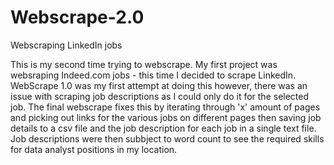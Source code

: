 # Webscrape-2.0
Webscraping LinkedIn jobs 
<!--  -->
This is my second time trying to webscrape. My first project was websraping Indeed.com jobs - this time I decided to scrape LinkedIn.
WebScrape 1.0 was my first attempt at doing this however, there was an issue with scraping job descriptions as I could only do it for the selected job.
The final webscrape fixes this by iterating through 'x' amount of pages and picking out links for the various jobs on different pages then saving job details to a csv file and the job description for each job in a single text file.
Job descriptions were then subbject to word count to see the required skills for data analyst positions in my location.

